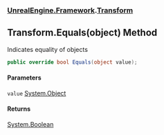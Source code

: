 ### [UnrealEngine.Framework](UnrealEngine_Framework.md 'UnrealEngine.Framework').[Transform](Transform.md 'UnrealEngine.Framework.Transform')
## Transform.Equals(object) Method
Indicates equality of objects  
```csharp
public override bool Equals(object value);
```
#### Parameters
<a name='UnrealEngine_Framework_Transform_Equals(object)_value'></a>
`value` [System.Object](https://docs.microsoft.com/en-us/dotnet/api/System.Object 'System.Object')  
  
#### Returns
[System.Boolean](https://docs.microsoft.com/en-us/dotnet/api/System.Boolean 'System.Boolean')  
